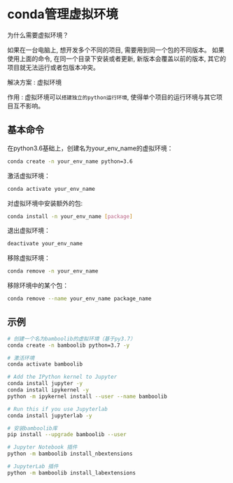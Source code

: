 <!--
 * @Description: 
 * @Version: 1.0
 * @Autor: xihuishaw
 * @Date: 2021-12-20 09:19:35
 * @LastEditors: xihuishaw
 * @LastEditTime: 2021-12-20 09:51:43
-->

# conda管理虚拟环境

为什么需要虚拟环境？

如果在一台电脑上, 想开发多个不同的项目, 需要用到同一个包的不同版本。 如果使用上面的命令, 在同一个目录下安装或者更新, 新版本会覆盖以前的版本, 其它的项目就无法运行或者包版本冲突。

解决方案 : 虚拟环境 

作用 : 虚拟环境可以`搭建独立的python运行环境`, 使得单个项目的运行环境与其它项目互不影响。

## 基本命令

在python3.6基础上，创建名为your_env_name的虚拟环境：

```BASH
conda create -n your_env_name python=3.6 
```

激活虚拟环境：

```BASH
conda activate your_env_name
```

对虚拟环境中安装额外的包:

```BASH
conda install -n your_env_name [package]
```

退出虚拟环境：

```BASH
deactivate your_env_name
```

移除虚拟环境：

```BASH
conda remove -n your_env_name
```

移除环境中的某个包：

```bash
conda remove --name your_env_name package_name
```

## 示例

```BASH
# 创建一个名为bamboolib的虚拟环境（基于py3.7）
conda create -n bamboolib python=3.7 -y

# 激活环境
conda activate bamboolib

# Add the IPython kernel to Jupyter
conda install jupyter -y
conda install ipykernel -y
python -m ipykernel install --user --name bamboolib

# Run this if you use Jupyterlab
conda install jupyterlab -y

# 安装bamboolib库
pip install --upgrade bamboolib --user

# Jupyter Notebook 插件
python -m bamboolib install_nbextensions

# JupyterLab 插件
python -m bamboolib install_labextensions
```

